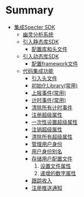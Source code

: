 # Summary

* [集成Specter SDK](README.md)
  * [幽灵分析系统](spectersystem/README.md)
  * [引入静态库SDK](addsdklibrary/staticlib/README.md)
    * [配置库和头文件](addsdklibrary/staticlib/staticlibrary.md)
  * [引入动态库SDK](addsdklibrary/framework/README.md)
    * [配置framework文件](addsdklibrary/framework/framework.md)
  * [代码集成功能](addcode/README.md)
    * [引入头文件](addcode/headfilelibrary/README.md)
    * [初始化Library(常用)]()
    * [上报事件(常用)]()
    * [计时事件(常用)]()
    * [清除所有计时事件]()
    * [注册超级属性]()
    * [一次性设置超级属性]()
    * [注销超级属性]()
    * [清除所有超级属性]()
    * [管理用户身份]()
    * [用户身份别名]()
    * [存储用户配置文件]()
      1. [设置文件属性]()
      2. [递增的数字属性]()
    * [跟踪收入]()
    * [注册推送通知]()






